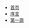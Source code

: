 - [首页](/)
- [序言](/guide)
- [第一周](/week1)

<!--
- [第二周](/week2)
- [第三周](/week3)
- [第四周](/week4)
- [第五周](/week5)
- [第六周](/week6)
- [第七周](/week7)
- [第八周](/week8)
-->